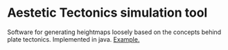 # Aestetic Tectonics simulation tool

Software for generating heightmaps loosely based on the concepts behind plate tectonics. Implemented in java.
[Example.](https://thumbs.gfycat.com/ConsciousPointlessBrontosaurus-mobile.mp4)
